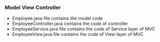 ### Model View Controller


  - Employee.java file contains the model code 
  - EmployeeController.java contains the code of controller
  - EmployeeService.java file contains the code of Service layer of MVC
  - EmployeeView.java file contains the code of View layer of MVC 
